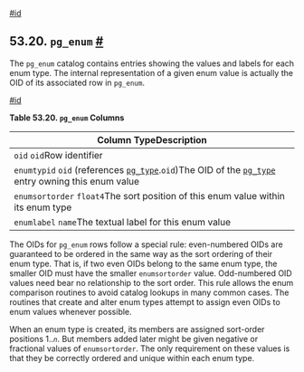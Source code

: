 [#id](#CATALOG-PG-ENUM)

## 53.20. `pg_enum` [#](#CATALOG-PG-ENUM)

The `pg_enum` catalog contains entries showing the values and labels for each enum type. The internal representation of a given enum value is actually the OID of its associated row in `pg_enum`.

[#id](#id-1.10.4.22.4)

**Table 53.20. `pg_enum` Columns**

| Column TypeDescription                                                                                                                    |
| ----------------------------------------------------------------------------------------------------------------------------------------- |
| `oid` `oid`Row identifier                                                                                                                 |
| `enumtypid` `oid` (references [`pg_type`](catalog-pg-type).`oid`)The OID of the [`pg_type`](catalog-pg-type) entry owning this enum value |
| `enumsortorder` `float4`The sort position of this enum value within its enum type                                                         |
| `enumlabel` `name`The textual label for this enum value                                                                                   |

The OIDs for `pg_enum` rows follow a special rule: even-numbered OIDs are guaranteed to be ordered in the same way as the sort ordering of their enum type. That is, if two even OIDs belong to the same enum type, the smaller OID must have the smaller `enumsortorder` value. Odd-numbered OID values need bear no relationship to the sort order. This rule allows the enum comparison routines to avoid catalog lookups in many common cases. The routines that create and alter enum types attempt to assign even OIDs to enum values whenever possible.

When an enum type is created, its members are assigned sort-order positions 1.._`n`_. But members added later might be given negative or fractional values of `enumsortorder`. The only requirement on these values is that they be correctly ordered and unique within each enum type.
